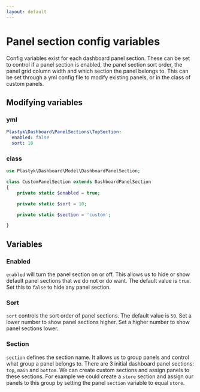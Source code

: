 ```yaml
---
layout: default
---
```


# Panel section config variables

Config variables exist for each dashboard panel section. These can be set to control if a panel section is enabled, the panel section sort order, the panel grid column width and which section the panel belongs to. This can be set through a yml config file to modify existing panels, or in the class of custom panels.

## Modifying variables

### yml

```yml
Plastyk\Dashboard\PanelSections\TopSection:
  enabled: false
  sort: 10
```

### class

```php
use Plastyk\Dashboard\Model\DashboardPanelSection;

class CustomPanelSection extends DashboardPanelSection
{
    private static $enabled = true;

    private static $sort = 10;

    private static $section = 'custom';

}
```

## Variables

### Enabled

`enabled` will turn the panel section on or off. This allows us to hide or show default panel sections that we do not or do want. The default value is `true`. Set this to `false` to hide any panel section.

### Sort

`sort` controls the sort order of panel sections. The default value is `50`. Set a lower number to show panel sections higher. Set a higher number to show panel sections lower.

### Section

`section` defines the section name. It allows us to group panels and control what group a panel belongs to. There are 3 initial dashboard panel sections: `top`, `main` and `bottom`. We can create custom sections and assign panels to these sections. For example we could create a `store` section and assign our panels to this group by setting the panel `section` variable to equal `store`.
